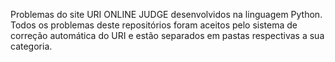 Problemas do site URI ONLINE JUDGE desenvolvidos na linguagem Python. Todos os problemas deste repositórios foram aceitos pelo sistema de
correção automática do URI e estão separados em pastas respectivas a sua categoria.
